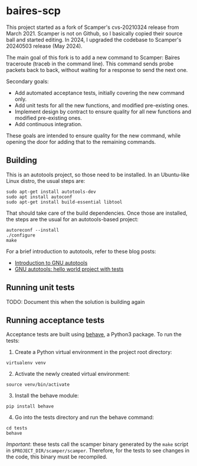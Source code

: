 # baires-scp

This project started as a fork of Scamper's cvs-20210324 release from March 2021. Scamper is not on Github, so I basically copied their source ball
and started editing. In 2024, I upgraded the codebase to Scamper's 20240503 release (May 2024).

The main goal of this fork is to add a new command to Scamper: Baires traceroute (traceb in the command line). This command sends probe packets back to back, without 
waiting for a response to send the next one.

 Secondary goals:

 * Add automated acceptance tests, initially covering the new command only.
 * Add unit tests for all the new functions, and modified pre-existing ones.
 * Implement design by contract to ensure quality for all new functions and modified pre-existing ones.
 * Add continuous integration.

 These goals are intended to ensure quality for the new command, while opening the door for adding that to the remaining commands.

## Building

This is an autotools project, so those need to be installed. In an Ubuntu-like Linux distro, the usual steps are:

```
sudo apt-get install autotools-dev
sudo apt install autoconf
sudo apt-get install build-essential libtool
```

That should take care of the build dependencies. Once those are installed, the steps are the usual for an autotools-based project:

```
autoreconf --install
./configure
make
```

For a brief introduction to autotools, refer to these blog posts:

- [Introduction to GNU autotools](https://programatealgo.blogspot.com/2023/03/gnu-autotools-i-introduction.html)
- [GNU autotools: hello world project with tests](https://programatealgo.blogspot.com/2023/05/gnu-autotools-ii-hello-world-project.html)

## Running unit tests

TODO: Document this when the solution is building again

## Running acceptance tests

Acceptance tests are built using [behave](https://behave.readthedocs.io/en/stable/index.html), a Python3 package.
To run the tests:

1. Create a Python virtual environment in the project root directory:

```
virtualenv venv
```

2. Activate the newly created virtual environment:

```
source venv/bin/activate
```

3. Install the behave module:

```
pip install behave
```

4. Go into the tests directory and run the behave command:

```
cd tests
behave
```

*Important*: these tests call the scamper binary generated by the `make` script in `$PROJECT_DIR/scamper/scamper`.
Therefore, for the tests to see changes in the code, this binary must be recompiled.
